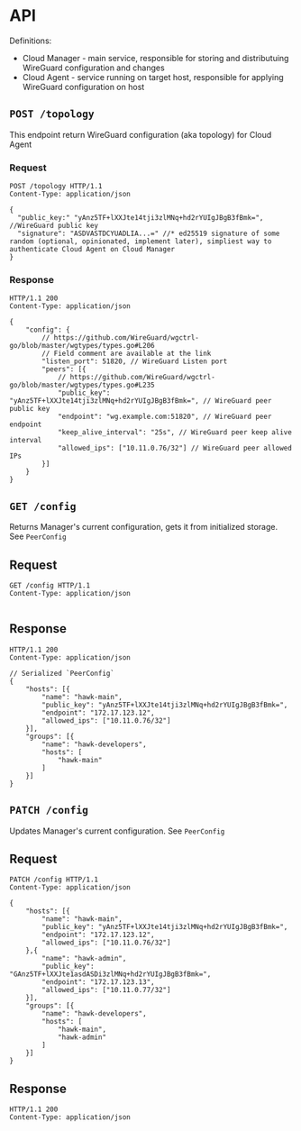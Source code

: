 # API

Definitions:
- Cloud Manager - main service, responsible for storing and distributuing WireGuard configuration and changes
- Cloud Agent -  service running on target host, responsible for applying WireGuard configuration on host

## `POST /topology`

This endpoint return WireGuard configuration (aka topology) for Cloud Agent

### Request

```http
POST /topology HTTP/1.1
Content-Type: application/json

```
```jsonc
{
  "public_key:" "yAnz5TF+lXXJte14tji3zlMNq+hd2rYUIgJBgB3fBmk=", //WireGuard public key
  "signature": "ASDVASTDCYUADLIA...=" //* ed25519 signature of some random (optional, opinionated, implement later), simpliest way to authenticate Cloud Agent on Cloud Manager
}
```

### Response

```http
HTTP/1.1 200
Content-Type: application/json
```
```jsonc
{
    "config": {
        // https://github.com/WireGuard/wgctrl-go/blob/master/wgtypes/types.go#L206
        // Field comment are available at the link
        "listen_port": 51820, // WireGuard Listen port
        "peers": [{
            // https://github.com/WireGuard/wgctrl-go/blob/master/wgtypes/types.go#L235
            "public_key": "yAnz5TF+lXXJte14tji3zlMNq+hd2rYUIgJBgB3fBmk=", // WireGuard peer public key
            "endpoint": "wg.example.com:51820", // WireGuard peer endpoint
            "keep_alive_interval": "25s", // WireGuard peer keep alive interval
            "allowed_ips": ["10.11.0.76/32"] // WireGuard peer allowed IPs
        }]
    }
}
```

## `GET /config`

Returns Manager's current configuration, gets it from initialized storage. See `PeerConfig`

## Request

```http
GET /config HTTP/1.1
Content-Type: application/json

```
```jsonc

```

## Response

```http
HTTP/1.1 200
Content-Type: application/json
```
```jsonc
// Serialized `PeerConfig`
{
    "hosts": [{
        "name": "hawk-main",
        "public_key": "yAnz5TF+lXXJte14tji3zlMNq+hd2rYUIgJBgB3fBmk=",
        "endpoint": "172.17.123.12",
        "allowed_ips": ["10.11.0.76/32"]
    }],
    "groups": [{
        "name": "hawk-developers",
        "hosts": [
            "hawk-main"
        ]
    }]
}
```

## `PATCH /config`

Updates Manager's current configuration. See `PeerConfig`

## Request

```http
PATCH /config HTTP/1.1
Content-Type: application/json

```
```jsonc
{
    "hosts": [{
        "name": "hawk-main",
        "public_key": "yAnz5TF+lXXJte14tji3zlMNq+hd2rYUIgJBgB3fBmk=",
        "endpoint": "172.17.123.12",
        "allowed_ips": ["10.11.0.76/32"]
    },{
        "name": "hawk-admin",
        "public_key": "GAnz5TF+lXXJte1asdASDi3zlMNq+hd2rYUIgJBgB3fBmk=",
        "endpoint": "172.17.123.13",
        "allowed_ips": ["10.11.0.77/32"]
    }],
    "groups": [{
        "name": "hawk-developers",
        "hosts": [
            "hawk-main",
            "hawk-admin"
        ]
    }]
}
```


## Response

```http
HTTP/1.1 200
Content-Type: application/json
```
```jsonc

```